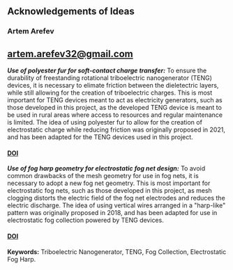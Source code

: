 ## Acknowledgements of Ideas

### Artem Arefev
## artem.arefev32@gmail.com



***Use of polyester fur for soft-contact charge transfer:*** To ensure the durability of freestanding rotational triboelectric nanogenerator (TENG) devices, it is necessary to elimate friction between the dieletectric layers, while still allowing for the creation of triboelectric charges. This is most important for TENG devices meant to act as electricity generators, such as those developed in this project, as the developed TENG device is meant to be used in rural areas where access to resources and regular maintenance is limited. The idea of using polyester fur to allow for the creation of electrostatic charge while reducing friction was originally proposed in 2021, and has been adapted for the TENG devices used in this project.

#### [DOI](https://doi.org/10.1016/j.nanoen.2021.106585 "Ultra-stability high-voltage triboelectric nanogenerator designed by ternary dielectric triboelectrification with partial soft-contact and non-contact mode")


***Use of fog harp geometry for electrostatic fog net design:*** To avoid common drawbacks of the mesh geometry for use in fog nets, it is necessary to adopt a new fog net geometry. This is most important for electrostatic fog nets, such as those developed in this project, as mesh clogging distorts the electric field of the fog net electrodes and reduces the electric discharge. The idea of using vertical wires arranged in a "harp-like" pattern was originally proposed in 2018, and has been adapted for use in electrostatic fog collection powered by TENG devices.

#### [DOI](https://doi.org/10.1021/acsami.7b17488 "Fog Harvesting with Harps")


**Keywords:** Triboelectric Nanogenerator, TENG, Fog Collection, Electrostatic Fog Harp.